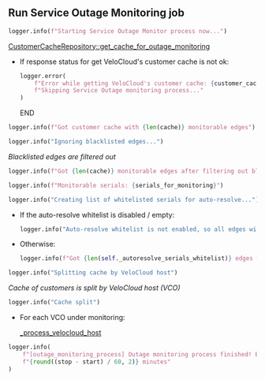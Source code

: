 ## Run Service Outage Monitoring job

```python
logger.info(f"Starting Service Outage Monitor process now...")
```

[CustomerCacheRepository::get_cache_for_outage_monitoring](../../repositories/customer_cache_repository/get_cache_for_outage_monitoring.md)

* If response status for get VeloCloud's customer cache is not ok:
  ```python
  logger.error(
      f"Error while getting VeloCloud's customer cache: {customer_cache_response}. "
      f"Skipping Service Outage monitoring process..."
  )
  ```
  END

```python
logger.info(f"Got customer cache with {len(cache)} monitorable edges")
```

```python
logger.info("Ignoring blacklisted edges...")
```

_Blacklisted edges are filtered out_

```python
logger.info(f"Got {len(cache)} monitorable edges after filtering out blacklisted ones")
```

```python
logger.info(f"Monitorable serials: {serials_for_monitoring}")
```

```python
logger.info("Creating list of whitelisted serials for auto-resolve...")
```

* If the auto-resolve whitelist is disabled / empty:
  ```python
  logger.info("Auto-resolve whitelist is not enabled, so all edges will be monitored")
  ```
* Otherwise:
  ```python
  logger.info(f"Got {len(self._autoresolve_serials_whitelist)} edges whitelisted for auto-resolves")
  ```

```python
logger.info("Splitting cache by VeloCloud host")
```

_Cache of customers is split by VeloCloud host (VCO)_

```python
logger.info("Cache split")
```

* For each VCO under monitoring:

    [_process_velocloud_host](_process_velocloud_host.md)

```python
logger.info(
    f"[outage_monitoring_process] Outage monitoring process finished! Elapsed time:"
    f"{round((stop - start) / 60, 2)} minutes"
)
```